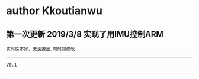 ﻿# author Kkoutianwu
第一次更新 2019/3/8
	实现了用IMU控制ARM
---------------------------------------------------- 
	实时性不好，无法退出,有时间修改

---------------------------------------------------- 
	V0.1
----------------------------------------------------
